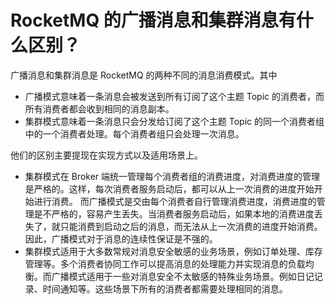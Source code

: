 # RocketMQ 的广播消息和集群消息有什么区别？

广播消息和集群消息是 RocketMQ 的两种不同的消息消费模式。其中

+ 广播模式意味着一条消息会被发送到所有订阅了这个主题 Topic 的消费者，而所有消费者都会收到相同的消息副本。
+ 集群模式意味着一条消息只会分发给订阅了这个主题 Topic 的同一个消费者组中的一个消费者处理。每个消费者组只会处理一次消息。

他们的区别主要提现在实现方式以及适用场景上。

+ 集群模式在 Broker 端统一管理每个消费者组的消费进度，对消费进度的管理是严格的。这样，每次消费者服务启动后，都可以从上一次消费的进度开始开始进行消费。 而广播模式是交由每个消费者自行管理消费进度，消费进度的管理是不严格的，容易产生丢失。当消费者服务启动后，如果本地的消费进度丢失了，就只能消费到启动之后的消息，而无法从上一次消费的进度开始消费。因此，广播模式对于消息的连续性保证是不强的。
+ 集群模式适用于大多数常规对消息安全敏感的业务场景，例如订单处理、库存管理等。多个消费者协同工作可以提高消息的处理能力并实现消息的负载均衡。而广播模式适用于一些对消息安全不太敏感的特殊业务场景。例如日记记录、时间通知等。这些场景下所有的消费者都需要处理相同的消息。



